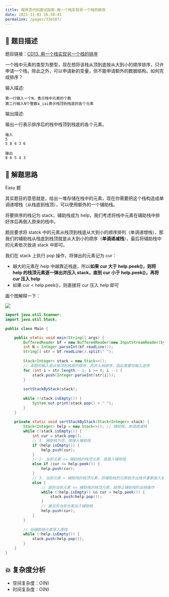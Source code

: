 ```yaml
---
title: 程序员代码面试指南-用一个栈实现另一个栈的排序
date: 2021-11-01 16:50:41
permalink: /pages/33e58f/
---
```


## 📃 题目描述

题目链接：[CD13. 用一个栈实现另一个栈的排序](https://www.nowcoder.com/practice/ff8cba64e7894c5582deafa54cca8ff2?tpId=101&tqId=33081&rp=1&ru=%2Fta%2Fprogrammer-code-interview-guide&qru=%2Fta%2Fprogrammer-code-interview-guide%2Fquestion-ranking&tab=answerKey)

一个栈中元素的类型为整型，现在想将该栈从顶到底按从大到小的顺序排序，只许申请一个栈。除此之外，可以申请新的变量，但不能申请额外的数据结构。如何完成排序？

输入描述:

```
第一行输入一个N，表示栈中元素的个数
第二行输入N个整数a_iai表示栈顶到栈底的各个元素
```

输出描述:

输出一行表示排序后的栈中栈顶到栈底的各个元素。

```
输入
5
5 8 4 3 6

输出
8 6 5 4 3
```

## 🔔 解题思路

Easy 题

其实题目的意思就是，给出一堆存储在栈中的元素，现在你需要把这个栈构造成单调递增栈（从栈底到栈顶），可以使用额外的一个辅助栈。

将要排序的栈记为 stack，辅助栈成为 help，我们考虑将栈中元素在辅助栈中排好序后再倒入原来的栈中。

题目要求将 statck 中的元素从栈顶到栈底从大到小的顺序排列（单调递增栈），那我们的辅助栈从栈底到栈顶就是从大到小的顺序（**单调递减栈**），最后将辅助栈中的元素依次放进 stack 中即可。

我们在 stack 上执行 pop 操作，将弹出的元素记为 cur：

- 越大的元素在 help 中越靠近栈底，所以**如果 cur 大于 help.peek()，则将 help 的栈顶元素逐一弹出并压入 stack，直到 cur 小于 help.peek()，再将 cur 压入 help**
- 如果 cur < help.peek()，则直接将 cur 压入 help 即可

画个图解释一下：

![](https://cs-wiki.oss-cn-shanghai.aliyuncs.com/img/20210401175522.png)


```java
import java.util.Scanner;
import java.util.Stack;

public class Main {

    public static void main(String[] args) {
        BufferedReader bf = new BufferedReader(new InputStreamReader(System.in));
        int N = Integer.parseInt(bf.readLine());
        String[] str = bf.readLine().split(" ");
        
        Stack<Integer> stack = new Stack<>();
        // 本题的输入是从栈顶到栈底的顺序，而非入栈顺序，因此需要将输入逆序
        for (int i = str.length - 1; i >= 0; i --) {
            stack.push(Integer.parseInt(str[i]));
        }
        
        sortStackByStack(stack);
        
        while (!stack.isEmpty()) {
            System.out.print(stack.pop() + " ");
        }
    }
    
    private static void sortStackByStack(Stack<Integer> stack) {
        Stack<Integer> help = new Stack<>(); // 辅助栈，单调递减栈
        while (!stack.isEmpty()) {
            int cur = stack.pop();
            // 1. 辅助栈为空，直接入辅助栈
            if (help.isEmpty()) {
                help.push(cur);
            }
            // 2. 当前元素 <= 辅助栈的栈顶元素，直接入辅助栈
            else if (cur <= help.peek()) {
                help.push(cur);
            }
            // 3. 当前元素 > 辅助栈的栈顶元素，将辅助栈的元素依次出栈并重新放入原栈
            else {
                // 直到当前元素 <= 辅助栈的栈顶元素，就停止辅助栈的出栈操作
                while (!help.isEmpty() && cur > help.peek()) {
                    stack.push(help.pop());
                }
                // 最后将当前元素加入辅助栈
                help.push(cur);
            }
        }
        
        // 将辅助栈元素导入原栈
        while (!help.isEmpty()) {
            stack.push(help.pop());
        }
    }
}

```

## 💥 复杂度分析

- 空间复杂度：O(N)
- 时间复杂度：O(N)

